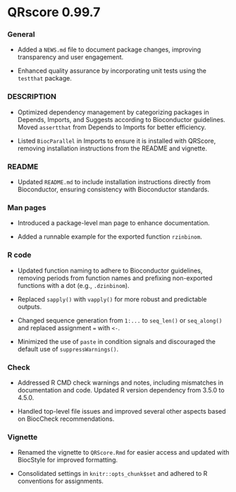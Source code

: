 # QRscore 0.99.7

### General

* Added a `NEWS.md` file to document package changes, improving transparency 
and user engagement.

* Enhanced quality assurance by incorporating unit tests using the `testthat` 
package.

### DESCRIPTION

* Optimized dependency management by categorizing packages in Depends, Imports, 
and Suggests according to Bioconductor guidelines. Moved `assertthat` from 
Depends to Imports for better efficiency.

* Listed `BiocParallel` in Imports to ensure it is installed with QRScore, 
removing installation instructions from the README and vignette.

### README

* Updated `README.md` to include installation instructions directly from 
Bioconductor, ensuring consistency with Bioconductor standards.

### Man pages

* Introduced a package-level man page to enhance documentation.

* Added a runnable example for the exported function `rzinbinom`.

### R code

* Updated function naming to adhere to Bioconductor guidelines, removing periods 
from function names and prefixing non-exported functions with a dot
(e.g., `.dzinbinom`).

* Replaced `sapply()` with `vapply()` for more robust and predictable outputs.

* Changed sequence generation from `1:...` to `seq_len()` or `seq_along()` and 
replaced assignment `=` with `<-`.

* Minimized the use of `paste` in condition signals and discouraged the default 
use of `suppressWarnings()`.

### Check

* Addressed R CMD check warnings and notes, including mismatches in 
documentation and code. Updated R version dependency from 3.5.0 to 4.5.0.

* Handled top-level file issues and improved several other aspects based on 
BiocCheck recommendations.

### Vignette

* Renamed the vignette to `QRScore.Rmd` for easier access and updated with BiocStyle for improved formatting.

* Consolidated settings in `knitr::opts_chunk$set` and adhered to R conventions for assignments.

